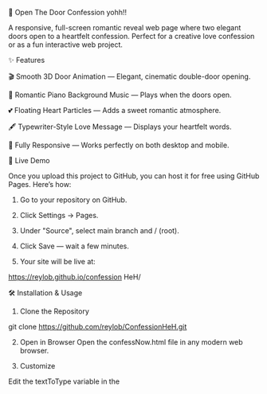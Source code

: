 💖 Open The Door Confession yohh!!

A responsive, full-screen romantic reveal web page where two elegant doors open to a heartfelt confession.
Perfect for a creative love confession or as a fun interactive web project.

✨ Features

🎬 Smooth 3D Door Animation — Elegant, cinematic double-door opening.

🎵 Romantic Piano Background Music — Plays when the doors open.

💕 Floating Heart Particles — Adds a sweet romantic atmosphere.

🖋 Typewriter-Style Love Message — Displays your heartfelt words.

📱 Fully Responsive — Works perfectly on both desktop and mobile.

🚀 Live Demo

Once you upload this project to GitHub, you can host it for free using GitHub Pages.
Here’s how:

1. Go to your repository on GitHub.


2. Click Settings → Pages.


3. Under "Source", select main branch and / (root).


4. Click Save — wait a few minutes.


5. Your site will be live at:

https://reylob.github.io/confession HeH/

🛠️ Installation & Usage

1. Clone the Repository

git clone https://github.com/reylob/ConfessionHeH.git

2. Open in Browser
Open the confessNow.html file in any modern web browser.


3. Customize

Edit the textToType variable in the <script> section to change the confession message.

Change door colors in the .door CSS class.

Replace bgVideo and bgMusic sources with your own files for a personal touch.


⚙️ Technologies Used

HTML5 — Structure

CSS3 — Styling & animations

JavaScript — Interactivity & effects

Canvas API — Floating hearts animation


📜 License

This project is open-source and available under the MIT License.

💡 Idea: Once it’s live, send the GitHub Pages link to that special someone and surprise them! 💖
